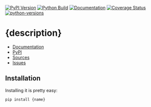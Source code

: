 [![PyPI Version](https://badge.fury.io/py/{name}.svg)](https://badge.fury.io/py/{name})
[![Python Build](https://github.com/{user}/{name}/actions/workflows/main.yml/badge.svg)](https://github.com/{user}/{name}/actions/workflows/main.yml)
[![Documentation](https://readthedocs.org/projects/{name}/badge/?version=stable)](https://{name}.readthedocs.io/en/stable/?badge=stable)
[![Coverage Status](https://coveralls.io/repos/github/{user}/{name}/badge.svg?branch=main)](https://coveralls.io/github/{user}/{name}?branch=main)
[![python-versions](https://img.shields.io/pypi/pyversions/{name}.svg)](https://pypi.python.org/pypi/{name})

# {description}

* [Documentation](https://{name}.readthedocs.io/en/stable/)
* [PyPI](https://pypi.org/project/{name}/)
* [Sources](https://github.com/{user}/{name})
* [Issues](https://github.com/{user}/{name}/issues)

## Installation

Installing it is pretty easy:

```bash
pip install {name}
```
